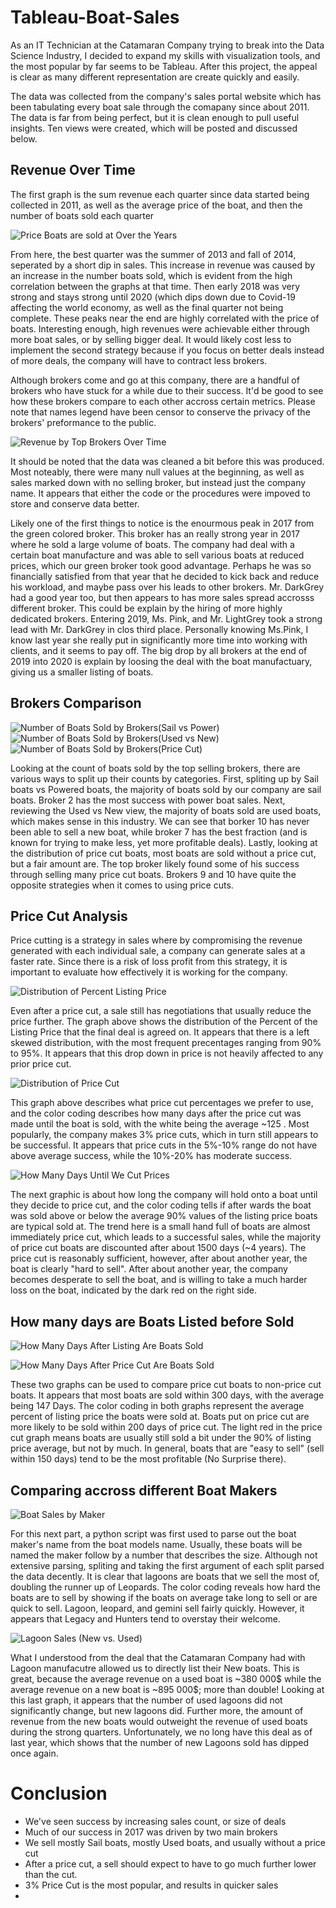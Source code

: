 # Tableau-Boat-Sales

As an IT Technician at the Catamaran Company trying to break into the Data Science Industry, I decided to expand my skills with visualization tools, and the most popular by far seems to be Tableau. After this project, the appeal is clear as many different representation are create quickly and easily. 

The data was collected from the company's sales portal website which has been tabulating every boat sale through the comapany since about 2011. The data is far from being perfect, but it is clean enough to pull useful insights. Ten views were created, which will be posted and discussed below.

## Revenue Over Time

The first graph is the sum revenue each quarter since data started being collected in 2011, as well as the average price of the boat, and then the number of boats sold each quarter

![Price Boats are sold at Over the Years](https://github.com/alexretana/Tableau-Boat-Sales/blob/master/Images/Price%20Boats%20are%20sold%20at%20Over%20the%20Years.png?raw=true)

From here, the best quarter was the summer of 2013 and fall of 2014, seperated by a short dip in sales. This increase in revenue was caused by an increase in the number boats sold, which is evident from the high correlation between the graphs at that time. Then early 2018 was very strong and stays strong until 2020 (which dips down due to Covid-19 affecting the world economy, as well as the final quarter not being complete. These peaks near the end are highly correlated with the price of boats. Interesting enough, high revenues were achievable either through more boat sales, or by selling bigger deal. It would likely cost less to implement the second strategy because if you focus on better deals instead of more deals, the company will have to contract less brokers.

Although brokers come and go at this company, there are a handful of brokers who have stuck for a while due to their success. It'd be good to see how these brokers compare to each other accross certain metrics. Please note that names legend have been censor to conserve the privacy of the brokers' preformance to the public.

![Revenue by Top Brokers Over Time](https://github.com/alexretana/Tableau-Boat-Sales/blob/master/Images/Revenue%20by%20Top%20Brokers%20over%20time.png?raw=true)

It should be noted that the data was cleaned a bit before this was produced. Most noteably, there were many null values at the beginning, as well as sales marked down with no selling broker, but instead just the company name. It appears that either the code or the procedures were impoved to store and conserve data better. 

Likely one of the first things to notice is the enourmous peak in 2017 from the green colored broker. This broker has an really strong year in 2017 where he sold a large volume of boats. The company had deal with a certain boat manufacture and was able to sell various boats at reduced prices, which our green broker took good advantage. Perhaps he was so financially satisfied from that year that he decided to kick back and reduce his workload, and maybe pass over his leads to other brokers. Mr. DarkGrey had a good year too, but then appears to has more sales spread accrosss different broker. This could be explain by the hiring of more highly dedicated brokers. Entering 2019, Ms. Pink, and Mr. LightGrey took a strong lead with Mr. DarkGrey in clos third place. Personally knowing Ms.Pink, I know last year she really put in significantly more time into working with clients, and it seems to pay off. The big drop by all brokers at the end of 2019  into 2020 is explain by loosing the deal with the boat manufactuary, giving us a smaller listing of boats.


## Brokers Comparison

![Number of Boats Sold by Brokers(Sail vs Power)](https://github.com/alexretana/Tableau-Boat-Sales/blob/master/Images/Number%20of%20Boats%20Sold%20By%20Brokers(Sail%20vs%20Power).png)
![Number of Boats Sold by Brokers(Used vs New)](https://github.com/alexretana/Tableau-Boat-Sales/blob/master/Images/Number%20of%20Boats%20Sold%20By%20Brokers(Used%20vs%20New).png)
![Number of Boats Sold by Brokers(Price Cut)](https://github.com/alexretana/Tableau-Boat-Sales/blob/master/Images/Number%20of%20Boats%20Sold%20By%20Brokers(Price%20Cut).png)

Looking at the count of boats sold by the top selling brokers, there are various ways to split up their counts by categories. First, spliting up by Sail boats vs Powered boats, the majority of boats sold by our company are sail boats. Broker 2 has the most success with power boat sales. Next, reviewing the Used vs New view, the majority of boats sold are used boats, which makes sense in this industry. We can see that borker 10 has never been able to sell a new boat, while broker 7 has the best fraction (and is known for trying to make less, yet more profitable deals). Lastly, looking at the distribution of price cut boats, most boats are sold without a price cut, but a fair amount are. The top broker likely found some of his success through selling many price cut boats. Brokers 9 and 10 have quite the opposite strategies when it comes to using price cuts.

## Price Cut Analysis

Price cutting is a strategy in sales where by compromising the revenue generated with each individual sale, a company can generate sales at a faster rate. Since there is a risk of loss profit from this strategy, it is important to evaluate how effectively it is working for the company.

![Distribution of Percent Listing Price](https://github.com/alexretana/Tableau-Boat-Sales/blob/master/Images/Distribution%20of%20Percent%20Listing%20Price%20Sold%20at.png?raw=true)

Even after a price cut, a sale still has negotiations that usually reduce the price further. The graph above shows the distribution of the Percent of the Listing Price that the final deal is agreed on. It appears that there is a left skewed distribution, with the most frequent precentages ranging from 90% to 95%. It appears that this drop down in price is not heavily affected to any prior price cut.

![Distribution of Price Cut](https://raw.githubusercontent.com/alexretana/Tableau-Boat-Sales/master/Images/Distribution%20of%20Price%20Cut.png)

This graph above describes what price cut percentages we prefer to use, and the color coding describes how many days after the price cut was made until the boat is sold, with the white being the average ~125 . Most popularly, the company makes 3% price cuts, which in turn still appears to be successful. It appears that price cuts in the 5%-10% range do not have above average success, while the 10%-20% has moderate success.

![How Many Days Until We Cut Prices](https://github.com/alexretana/Tableau-Boat-Sales/blob/master/Images/How%20many%20days%20Until%20We%20cut%20prices.png)

The next graphic is about how long the company will hold onto a boat until they decide to price cut, and the color coding tells if after wards the boat was sold above or below the average 90% values of the listing price boats are typical sold at. The trend here is a small hand full of boats are almost immediately price cut, which leads to a successful sales, while the majority of price cut boats are discounted after about 1500 days (~4 years). The price cut is reasonably sufficient, however, after about another year, the boat is clearly "hard to sell". After about another year, the company becomes desperate to sell the boat, and is willing to take a much harder loss on the boat, indicated by the dark red on the right side.

## How many days are Boats Listed before Sold

![How Many Days After Listing Are Boats Sold](https://github.com/alexretana/Tableau-Boat-Sales/blob/master/Images/How%20Many%20Days%20After%20Listing%20Are%20Boats%20Sold.png)

![How Many Days After Price Cut Are Boats Sold](https://github.com/alexretana/Tableau-Boat-Sales/blob/master/Images/How%20Many%20Days%20After%20Price%20Cut%20Are%20Boats%20Sold.png)

These two graphs can be used to compare price cut boats to non-price cut boats. It appears that most boats are sold within 300 days, with the average being 147 Days. The color coding in both graphs represent the average percent of listing price the boats were sold at. Boats put on price cut are more likely to be sold within 200 days of price cut. The light red in the price cut graph means boats are usually still sold a bit under the 90% of listing price average, but not by much. In general, boats that are "easy to sell" (sell within 150 days) tend to be the most profitable (No Surprise there).

## Comparing accross different Boat Makers

![Boat Sales by Maker](https://github.com/alexretana/Tableau-Boat-Sales/blob/master/Images/Boat%20Sales%20by%20Maker.png)

For this next part, a python script was first used to parse out the boat maker's name from the boat models name. Usually, these boats will be named the maker follow by a number that describes the size. Although not extensive parsing, spliting and taking the first argument of each split parsed the data decently. It is clear that lagoons are boats that we sell the most of, doubling the runner up of Leopards. The color coding reveals how hard the boats are to sell by showing if the boats on average take long to sell or are quick to sell. Lagoon, leopard, and gemini sell fairly quickly. However, it appears that Legacy and Hunters tend to overstay their welcome.

![Lagoon Sales (New vs. Used)](https://github.com/alexretana/Tableau-Boat-Sales/blob/master/Images/Lagoon%20Sales%20(New%20Vs.%20Used).png)

What I understood from the deal that the Catamaran Company had with Lagoon manufacutre allowed us to directly list their New boats. This is great, because the average revenue on a used boat is ~380 000$ while the average revenue on a new boat is ~895 000$; more than double! Looking at this last graph, it appears that the number of used lagoons did not significantly change, but new lagoons did. Further more, the amount of revenue from the new boats would outweight the revenue of used boats during the strong quarters. Unfortunately, we no long have this deal as of last year, which shows that the number of new Lagoons sold has dipped once again.

# Conclusion

- We've seen success by increasing sales count, or size of deals
- Much of our success in 2017 was driven by two main brokers
- We sell mostly Sail boats, mostly Used boats, and usually without a price cut
- After a price cut, a sell should expect to have to go much further lower than the cut.
- 3% Price Cut is the most popular, and results in quicker sales
- 